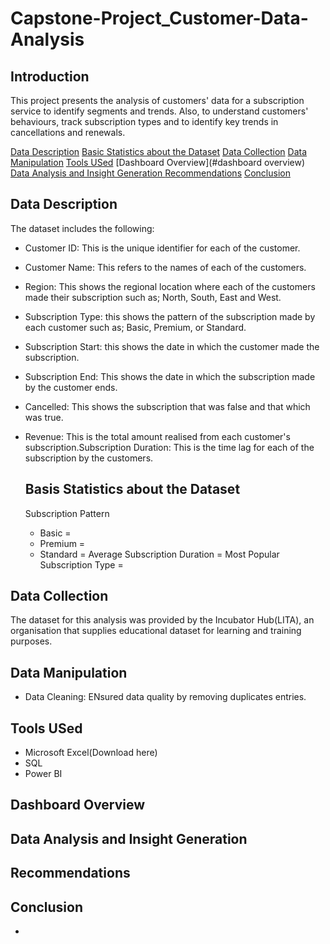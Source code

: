 # Capstone-Project_Customer-Data-Analysis

## Introduction

This project presents the analysis of customers' data for a subscription service to identify segments and trends. Also, to understand customers' behaviours, track subscription types and to identify key trends in cancellations and renewals.

[Data Description](#data-description)
[Basic Statistics about the Dataset](#basic-statistics-about-the-dataset)
[Data Collection](#data-collection)
[Data Manipulation](#data-manipulation)
[Tools USed](#tools-used)
[Dashboard Overview](#dashboard overview)
[Data Analysis and Insight Generation ](#data-analysis-and-insight-generation)
[Recommendations](#recommendations)
[Conclusion](#conclusion)


## Data Description

The dataset includes the following:

- Customer ID: This is the unique identifier for each of the customer.
- Customer Name: This refers to the names of each of the customers.
- Region: This shows the regional location where each of the customers made their subscription such as; North, South, East and West.
- Subscription Type: this shows the pattern of the subscription made by each customer such as; Basic, Premium, or Standard.
- Subscription Start: this shows the date in which the customer made the subscription.
- Subscription End: This shows the date in which the subscription made by the customer ends.
- Cancelled: This shows the subscription that was false and that which was true.
- Revenue: This is the total amount realised from each customer's subscription.Subscription Duration: This is the time lag for each of the subscription by the customers.

  ## Basis Statistics about the Dataset
  Subscription Pattern
  - Basic =
  - Premium =
  - Standard =
  Average Subscription Duration =
Most Popular Subscription Type =

## Data Collection

The dataset for this analysis was provided by the Incubator Hub(LITA), an organisation that supplies educational dataset for learning and training purposes.

## Data Manipulation

- Data Cleaning: ENsured data quality by removing duplicates entries.

## Tools USed
- Microsoft Excel(Download here)
- SQL
- Power BI

## Dashboard Overview


## Data Analysis and Insight Generation 

## Recommendations

## Conclusion
- 
